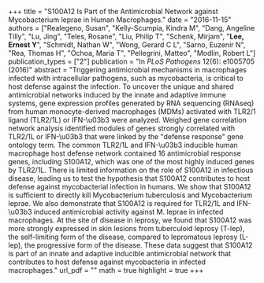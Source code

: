 +++
title = "S100A12 Is Part of the Antimicrobial Network against Mycobacterium leprae in Human Macrophages."
date = "2016-11-15"
authors = ["Realegeno, Susan", "Kelly-Scumpia, Kindra M", "Dang, Angeline Tilly", "Lu, Jing", "Teles, Rosane", "Liu, Philip T", "Schenk, Mirjam", "**Lee, Ernest Y**", "Schmidt, Nathan W", "Wong, Gerard C L", "Sarno, Euzenir N", "Rea, Thomas H", "Ochoa, Maria T", "Pellegrini, Matteo", "Modlin, Robert L"]
publication_types = ["2"]
publication = "In *PLoS Pathogens* 12(6): e1005705 (2016)"
abstract = "Triggering antimicrobial mechanisms in macrophages infected with intracellular pathogens, such as mycobacteria, is critical to host defense against the infection. To uncover the unique and shared antimicrobial networks induced by the innate and adaptive immune systems, gene expression profiles generated by RNA sequencing (RNAseq) from human monocyte-derived macrophages (MDMs) activated with TLR2/1 ligand (TLR2/1L) or IFN-\u03b3 were analyzed. Weighed gene correlation network analysis identified modules of genes strongly correlated with TLR2/1L or IFN-\u03b3 that were linked by the \"defense response\" gene ontology term. The common TLR2/1L and IFN-\u03b3 inducible human macrophage host defense network contained 16 antimicrobial response genes, including S100A12, which was one of the most highly induced genes by TLR2/1L. There is limited information on the role of S100A12 in infectious disease, leading us to test the hypothesis that S100A12 contributes to host defense against mycobacterial infection in humans. We show that S100A12 is sufficient to directly kill Mycobacterium tuberculosis and Mycobacterium leprae. We also demonstrate that S100A12 is required for TLR2/1L and IFN-\u03b3 induced antimicrobial activity against M. leprae in infected macrophages. At the site of disease in leprosy, we found that S100A12 was more strongly expressed in skin lesions from tuberculoid leprosy (T-lep), the self-limiting form of the disease, compared to lepromatous leprosy (L-lep), the progressive form of the disease. These data suggest that S100A12 is part of an innate and adaptive inducible antimicrobial network that contributes to host defense against mycobacteria in infected macrophages."
url_pdf = ""
math = true
highlight = true
+++